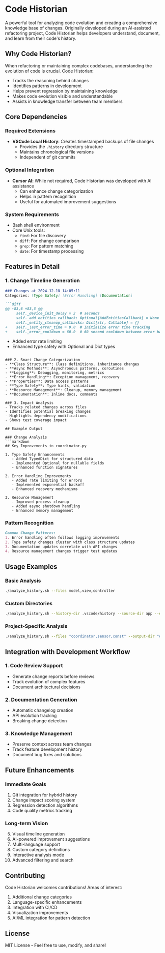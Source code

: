 # Code Historian

A powerful tool for analyzing code evolution and creating a comprehensive knowledge base of changes. Originally developed during an AI-assisted refactoring project, Code Historian helps developers understand, document, and learn from their code's history.

## Why Code Historian?

When refactoring or maintaining complex codebases, understanding the evolution of code is crucial. Code Historian:
- Tracks the reasoning behind changes
- Identifies patterns in development
- Helps prevent regression by maintaining knowledge
- Makes code evolution visible and understandable
- Assists in knowledge transfer between team members

## Core Dependencies

### Required Extensions
- **VSCode Local History**: Creates timestamped backups of file changes
  - Provides the `.history` directory structure
  - Maintains chronological file versions
  - Independent of git commits

### Optional Integration
- **Cursor AI**: While not required, Code Historian was developed with AI assistance
  - Can enhance change categorization
  - Helps in pattern recognition
  - Useful for automated improvement suggestions

### System Requirements
- Bash shell environment
- Core Unix tools:
  - `find`: For file discovery
  - `diff`: For change comparison
  - `grep`: For pattern matching
  - `date`: For timestamp processing

## Features in Detail

### 1. Change Timeline Generation
```markdown
### Changes at 2024-12-18 14:05:11
Categories: [Type Safety] [Error Handling] [Documentation]

```diff
@@ -83,6 +83,8 @@
     self._device_init_delay = 2  # seconds
     self._add_entities_callback: Optional[AddEntitiesCallback] = None
     self._entity_cleanup_callbacks: Dict[str, Callable] = {}
+    self._last_error_time = 0.0  # Initialize error time tracking
+    self._error_cooldown = 60.0  # 60 second cooldown between error handling
```
- Added error rate limiting
- Enhanced type safety with Optional and Dict types
```

### 2. Smart Change Categorization
- **Class Structure**: Class definitions, inheritance changes
- **Async Methods**: Asynchronous patterns, coroutines
- **Logging**: Debugging, monitoring, metrics
- **Error Handling**: Exception management, recovery
- **Properties**: Data access patterns
- **Type Safety**: Type hints, validation
- **Resource Management**: Cleanup, memory management
- **Documentation**: Inline docs, comments

### 3. Impact Analysis
- Tracks related changes across files
- Identifies potential breaking changes
- Highlights dependency modifications
- Shows test coverage impact

## Example Output

### Change Analysis
```markdown
## Key Improvements in coordinator.py

1. Type Safety Enhancements
   - Added TypedDict for structured data
   - Implemented Optional for nullable fields
   - Enhanced function signatures

2. Error Handling Improvements
   - Added rate limiting for errors
   - Implemented exponential backoff
   - Enhanced recovery mechanisms

3. Resource Management
   - Improved process cleanup
   - Added async shutdown handling
   - Enhanced memory management
```

### Pattern Recognition
```markdown
Common Change Patterns:
1. Error handling often follows logging improvements
2. Type safety changes cluster with class structure updates
3. Documentation updates correlate with API changes
4. Resource management changes trigger test updates
```

## Usage Examples

### Basic Analysis
```bash
./analyze_history.sh --files model,view,controller
```

### Custom Directories
```bash
./analyze_history.sh --history-dir .vscode/history --source-dir app --output-dir reports
```

### Project-Specific Analysis
```bash
./analyze_history.sh --files "coordinator,sensor,const" --output-dir "docs/changes"
```

## Integration with Development Workflow

### 1. Code Review Support
- Generate change reports before reviews
- Track evolution of complex features
- Document architectural decisions

### 2. Documentation Generation
- Automatic changelog creation
- API evolution tracking
- Breaking change detection

### 3. Knowledge Management
- Preserve context across team changes
- Track feature development history
- Document bug fixes and solutions

## Future Enhancements

### Immediate Goals
1. Git integration for hybrid history
2. Change impact scoring system
3. Regression detection algorithms
4. Code quality metrics tracking

### Long-term Vision
5. Visual timeline generation
6. AI-powered improvement suggestions
7. Multi-language support
8. Custom category definitions
9. Interactive analysis mode
10. Advanced filtering and search

## Contributing

Code Historian welcomes contributions! Areas of interest:
1. Additional change categories
2. Language-specific enhancements
3. Integration with CI/CD
4. Visualization improvements
5. AI/ML integration for pattern detection

## License

MIT License - Feel free to use, modify, and share!